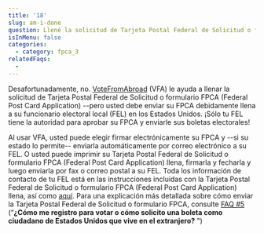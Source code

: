 ```yaml
---
title: '18'
slug: am-i-done
question: Llené la solicitud de Tarjeta Postal Federal de Solicitud o formulario FPCA (Federal Post Card Application) en votefromabroad.org, de tal forma que ya quedé registrado para votar ¿correcto?
isInMenu: false
categories:
  - category: fpca_3
relatedFaqs:
  -
---
```

Desafortunadamente, no. [VoteFromAbroad](/) (VFA) le ayuda a llenar la solicitud de Tarjeta Postal Federal de Solicitud o formulario FPCA (Federal Post Card Application) --pero usted debe enviar su FPCA debidamente llena a su funcionario electoral local (FEL) en los Estados Unidos. ¡Sólo tu FEL tiene la autoridad para aprobar su FPCA y enviarle sus boletas electorales!

Al usar VFA, usted puede elegir firmar electrónicamente su FPCA y --si su estado lo permite-- enviarla automáticamente por correo electrónico a su FEL. O usted puede imprimir su Tarjeta Postal Federal de Solicitud o formulario FPCA (Federal Post Card Application) llena, firmarla y fecharla y luego enviarla por fax o correo postal a su FEL. Toda los información de contacto de tu FEL está en las instrucciones incluidas con la Tarjeta Postal Federal de Solicitud o formulario FPCA (Federal Post Card Application) llena, así como [aquí](/states/). Para una explicación más detallada sobre cómo enviar la Tarjeta Postal Federal de Solicitud o formulario FPCA, consulte [FAQ #5](/faqs/5) (“**¿Cómo me registro para votar o cómo solicito una boleta como ciudadano de Estados Unidos que vive en el extranjero?** ")